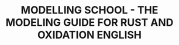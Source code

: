 ---
layout: product
title: "MODELLING SCHOOL - THE MODELING GUIDE FOR RUST AND OXIDATION ENGLISH"
price: "2600" 
desc: "Knjiga"
img_path: "/assets/img/A.MIG-6098.jpg"
brand: "AMMO"
available: false
special_offer: false
new: false
soon: false
cat: "090000"
subcat: "090100"
subsubcat: "090101"
sifra: "A.MIG-6098"
popular: false
---